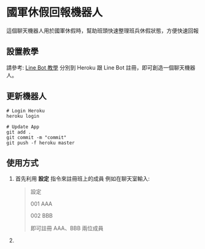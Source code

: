 # 國軍休假回報機器人
這個聊天機器人用於國軍休假時，幫助班頭快速整理班兵休假狀態，方便快速回報

## 設置教學
請參考: [Line Bot 教學](https://github.com/yaoandy107/line-bot-tutorial?tab=readme-ov-file)
分別到 Heroku 跟 Line Bot 註冊，即可創造一個聊天機器人。

## 更新機器人
```
# Login Heroku
heroku login

# Update App
git add .
git commit -m "commit"
git push -f heroku master
```

## 使用方式
1. 首先利用 **設定** 指令來註冊班上的成員
   例如在聊天室輸入:
   >設定
   >
   >001 AAA
   >
   >002 BBB
   >
   >即可註冊 AAA、BBB 兩位成員
   
2. 
